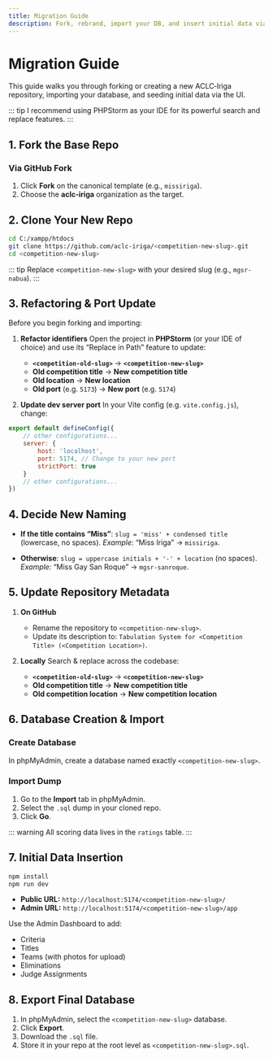 ```yaml
---
title: Migration Guide
description: Fork, rebrand, import your DB, and insert initial data via the App Dashboard UI.
---
```


# Migration Guide

This guide walks you through forking or creating a new ACLC‑Iriga repository, importing your database, and seeding initial data via the UI.

::: tip
I recommend using PHPStorm as your IDE for its powerful search and replace features.
:::

## 1. Fork the Base Repo

### Via GitHub Fork

1. Click **Fork** on the canonical template (e.g., `missiriga`).  
2. Choose the **aclc‑iriga** organization as the target.

## 2. Clone Your New Repo

```bash
cd C:/xampp/htdocs
git clone https://github.com/aclc‑iriga/<competition-new-slug>.git
cd <competition-new-slug>
```

::: tip
Replace `<competition-new-slug>` with your desired slug (e.g., `mgsr-nabua`).
:::

## 3. Refactoring & Port Update

Before you begin forking and importing:

1. **Refactor identifiers**
   Open the project in **PHPStorm** (or your IDE of choice) and use its “Replace in Path” feature to update:

    * **`<competition-old-slug>`** → **`<competition-new-slug>`**
    * **Old competition title** → **New competition title**
    * **Old location** → **New location**
    * **Old port** (e.g. `5173`) → **New port** (e.g. `5174`)

2. **Update dev server port**
   In your Vite config (e.g. `vite.config.js`), change:

```js
export default defineConfig({
    // other configurations...
    server: {
        host: 'localhost',
        port: 5174, // Change to your new port
        strictPort: true
    }
    // other configurations...
})
```

## 4. Decide New Naming

* **If the title contains “Miss”**:
  `slug = 'miss' + condensed title` (lowercase, no spaces).
  *Example:* “Miss Iriga” → `missiriga`.

* **Otherwise**:
  `slug = uppercase initials + '-' + location` (no spaces).
  *Example:* “Miss Gay San Roque” → `mgsr-sanroque`.

## 5. Update Repository Metadata

1. **On GitHub**

    * Rename the repository to `<competition-new-slug>`.
    * Update its description to:
      `Tabulation System for <Competition Title> (<Competition Location>)`.

2. **Locally**
   Search & replace across the codebase:

    * **`<competition-old-slug>`** → **`<competition-new-slug>`**
    * **Old competition title** → **New competition title**
    * **Old competition location** → **New competition location**

## 6. Database Creation & Import

### Create Database

In phpMyAdmin, create a database named exactly `<competition-new-slug>`.

### Import Dump

1. Go to the **Import** tab in phpMyAdmin.
2. Select the `.sql` dump in your cloned repo.
3. Click **Go**.

::: warning
All scoring data lives in the `ratings` table.
:::

## 7. Initial Data Insertion

```bash
npm install
npm run dev
```

* **Public URL:** `http://localhost:5174/<competition-new-slug>/`
* **Admin URL:**  `http://localhost:5174/<competition-new-slug>/app`

Use the Admin Dashboard to add:

* Criteria
* Titles
* Teams (with photos for upload)
* Eliminations
* Judge Assignments

## 8. Export Final Database

1. In phpMyAdmin, select the `<competition-new-slug>` database.
2. Click **Export**.
3. Download the `.sql` file.
4. Store it in your repo at the root level as `<competition-new-slug>.sql`.
